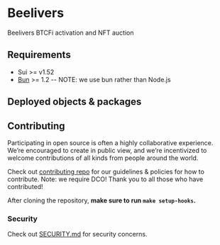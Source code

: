# Beelivers

Beelivers BTCFi activation and NFT auction

## Requirements

- Sui >= v1.52
- [Bun](https://bun.com/) >= 1.2 -- NOTE: we use bun rather than Node.js

## Deployed objects & packages

## Contributing

Participating in open source is often a highly collaborative experience. We’re encouraged to create in public view, and we’re incentivized to welcome contributions of all kinds from people around the world.

Check out [contributing repo](https://github.com/gonative-cc/contributig) for our guidelines & policies for how to contribute. Note: we require DCO! Thank you to all those who have contributed!

After cloning the repository, **make sure to run `make setup-hooks`.**

### Security

Check out [SECURITY.md](./SECURITY.md) for security concerns.

